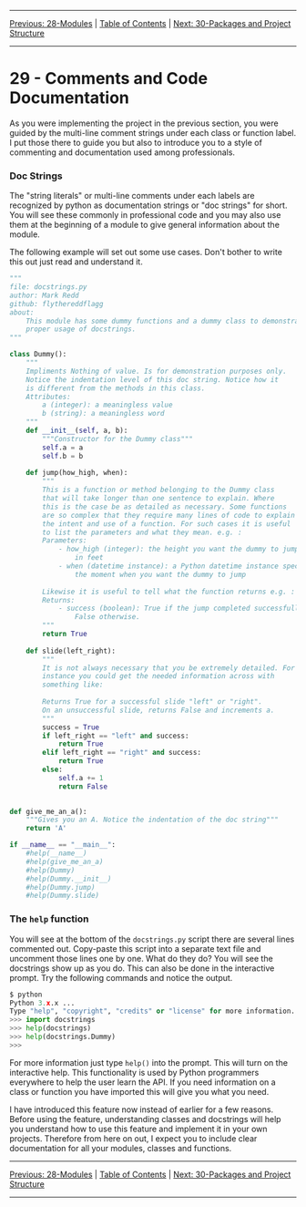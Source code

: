 <!-- Navigation -->

---

[Previous: 28-Modules](./28-Modules.md) | [Table of Contents](./00-Table-of-Contents.md) | [Next: 30-Packages and Project Structure](./30-Packages-and-Project-Structure.md)

---
<!-- End Navigation -->

# 29 - Comments and Code Documentation

As you were implementing the project in the previous section, you were guided by the multi-line comment strings under each class or function label. I put those there to guide you but also to introduce you to a style of commenting and documentation used among professionals. 

### Doc Strings

The "string literals" or multi-line comments under each labels are recognized by python as documentation strings or "doc strings" for short. You will see these commonly in professional code and you may also use them at the beginning of a module to give general information about the module.

The following example will set out some use cases. Don't bother to write this out just read and understand it.

```python
"""
file: docstrings.py
author: Mark Redd
github: flythereddflagg
about:
    This module has some dummy functions and a dummy class to demonstrate
    proper usage of docstrings.
"""

class Dummy():
    """
    Impliments Nothing of value. Is for demonstration purposes only.
    Notice the indentation level of this doc string. Notice how it
    is different from the methods in this class.
    Attributes:
        a (integer): a meaningless value
        b (string): a meaningless word
    """
    def __init__(self, a, b):
        """Constructor for the Dummy class"""
        self.a = a
        self.b = b
    
    def jump(how_high, when):
        """
        This is a function or method belonging to the Dummy class
        that will take longer than one sentence to explain. Where
        this is the case be as detailed as necessary. Some functions
        are so complex that they require many lines of code to explain
        the intent and use of a function. For such cases it is useful
        to list the parameters and what they mean. e.g. :
        Parameters:
            - how_high (integer): the height you want the dummy to jump
                in feet
            - when (datetime instance): a Python datetime instance specifying
                the moment when you want the dummy to jump
        
        Likewise it is useful to tell what the function returns e.g. :
        Returns:
            - success (boolean): True if the jump completed successfully
                False otherwise.
        """
        return True
    
    def slide(left_right):
        """
        It is not always necessary that you be extremely detailed. For 
        instance you could get the needed information across with 
        something like:
        
        Returns True for a successful slide "left" or "right".
        On an unsuccessful slide, returns False and increments a.
        """
        success = True
        if left_right == "left" and success:
            return True
        elif left_right == "right" and success:
            return True
        else:
            self.a += 1
            return False
        

def give_me_an_a():
    """Gives you an A. Notice the indentation of the doc string"""
    return 'A'

if __name__ == "__main__":
    #help(__name__)
	#help(give_me_an_a)
    #help(Dummy)
    #help(Dummy.__init__)
    #help(Dummy.jump)
    #help(Dummy.slide)
```

### The `help` function

You will see at the bottom of the `docstrings.py` script there are several lines commented out. Copy-paste this script into a separate text file and uncomment those lines one by one. What do they do? You will see the docstrings show up as you do. This can also be done in the interactive prompt. Try the following commands and notice the output.

```python
$ python
Python 3.x.x ...
Type "help", "copyright", "credits" or "license" for more information.
>>> import docstrings
>>> help(docstrings)
>>> help(docstrings.Dummy)
>>>
```

For more information just type `help()` into the prompt. This will turn on the interactive help. This functionality is used by Python programmers everywhere to help the user learn the API. If you need information on a class or function you have imported this will give you what you need.

I have introduced this feature now instead of earlier for a few reasons. Before using the feature, understanding classes and docstrings will help you understand how to use this feature and implement it in your own projects. Therefore from here on out, I expect you to include clear documentation for all your modules, classes and functions.

<!-- Navigation -->

---

[Previous: 28-Modules](./28-Modules.md) | [Table of Contents](./00-Table-of-Contents.md) | [Next: 30-Packages and Project Structure](./30-Packages-and-Project-Structure.md)

---
<!-- End Navigation -->

